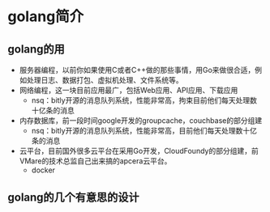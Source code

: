# golang简介

## golang的用

* 服务器编程，以前你如果使用C或者C++做的那些事情，用Go来做很合适，例如处理日志、数据打包、虚拟机处理、文件系统等。
* 网络编程，这一块目前应用最广，包括Web应用、API应用、下载应用
    - nsq：bitly开源的消息队列系统，性能非常高，拘束目前他们每天处理数十亿条的消息
* 内存数据库，前一段时间google开发的groupcache，couchbase的部分组建
    - nsq：bitly开源的消息队列系统，性能非常高，目前他们每天处理数十亿条的消息
* 云平台，目前国外很多云平台在采用Go开发，CloudFoundy的部分组建，前VMare的技术总监自己出来搞的apcera云平台。
    - docker

## golang的几个有意思的设计



